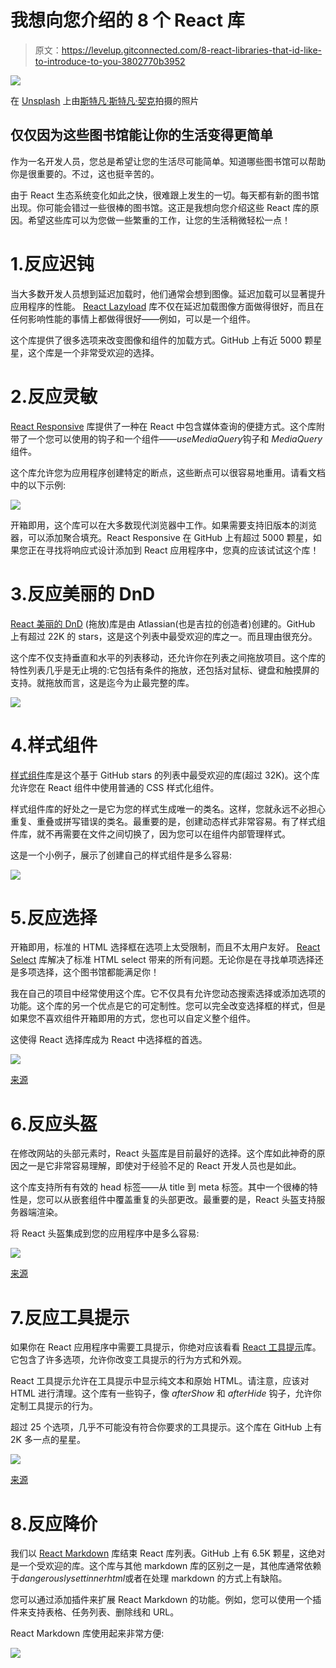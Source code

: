 # 我想向您介绍的 8 个 React 库

> 原文：<https://levelup.gitconnected.com/8-react-libraries-that-id-like-to-introduce-to-you-3802770b3952>

![](img/be582a55b9516e9c3ec4c50803bbd97a.png)

在 [Unsplash](https://unsplash.com?utm_source=medium&utm_medium=referral) 上由[斯特凡·斯特凡·契克](https://unsplash.com/@cikstefan?utm_source=medium&utm_medium=referral)拍摄的照片

## 仅仅因为这些图书馆能让你的生活变得更简单

作为一名开发人员，您总是希望让您的生活尽可能简单。知道哪些图书馆可以帮助你是很重要的。不过，这也挺辛苦的。

由于 React 生态系统变化如此之快，很难跟上发生的一切。每天都有新的图书馆出现。你可能会错过一些很棒的图书馆。这正是我想向您介绍这些 React 库的原因。希望这些库可以为您做一些繁重的工作，让您的生活稍微轻松一点！

# 1.反应迟钝

当大多数开发人员想到延迟加载时，他们通常会想到图像。延迟加载可以显著提升应用程序的性能。 [React Lazyload](https://github.com/twobin/react-lazyload) 库不仅在延迟加载图像方面做得很好，而且在任何影响性能的事情上都做得很好——例如，可以是一个组件。

这个库提供了很多选项来改变图像和组件的加载方式。GitHub 上有近 5000 颗星星，这个库是一个非常受欢迎的选择。

# 2.反应灵敏

[React Responsive](https://github.com/contra/react-responsive) 库提供了一种在 React 中包含媒体查询的便捷方式。这个库附带了一个您可以使用的钩子和一个组件——*useMediaQuery*钩子和 *MediaQuery* 组件。

这个库允许您为应用程序创建特定的断点，这些断点可以很容易地重用。请看文档中的以下示例:

![](img/4c02b088c8da56116a56e5aba5fc429e.png)

开箱即用，这个库可以在大多数现代浏览器中工作。如果需要支持旧版本的浏览器，可以添加聚合填充。React Responsive 在 GitHub 上有超过 5000 颗星，如果您正在寻找将响应式设计添加到 React 应用程序中，您真的应该试试这个库！

# 3.反应美丽的 DnD

[React 美丽的 DnD](https://github.com/atlassian/react-beautiful-dnd) (拖放)库是由 Atlassian(也是吉拉的创造者)创建的。GitHub 上有超过 22K 的 stars，这是这个列表中最受欢迎的库之一。而且理由很充分。

这个库不仅支持垂直和水平的列表移动，还允许你在列表之间拖放项目。这个库的特性列表几乎是无止境的:它包括有条件的拖放，还包括对鼠标、键盘和触摸屏的支持。就拖放而言，这是迄今为止最完整的库。

![](img/a9984206415661af93fbb9931821a114.png)

# 4.样式组件

[样式组件](https://github.com/styled-components/styled-components)库是这个基于 GitHub stars 的列表中最受欢迎的库(超过 32K)。这个库允许您在 React 组件中使用普通的 CSS 样式化组件。

样式组件库的好处之一是它为您的样式生成唯一的类名。这样，您就永远不必担心重复、重叠或拼写错误的类名。最重要的是，创建动态样式非常容易。有了样式组件库，就不再需要在文件之间切换了，因为您可以在组件内部管理样式。

这是一个小例子，展示了创建自己的样式组件是多么容易:

![](img/14e2dccba1bdf848b1d695fc52bcd85d.png)

# 5.反应选择

开箱即用，标准的 HTML 选择框在选项上太受限制，而且不太用户友好。 [React Select](https://github.com/JedWatson/react-select) 库解决了标准 HTML select 带来的所有问题。无论你是在寻找单项选择还是多项选择，这个图书馆都能满足你！

我在自己的项目中经常使用这个库。它不仅具有允许您动态搜索选择或添加选项的功能。这个库的另一个优点是它的可定制性。您可以完全改变选择框的样式，但是如果您不喜欢组件开箱即用的方式，您也可以自定义整个组件。

这使得 React 选择库成为 React 中选择框的首选。

![](img/e71515a4694efee7d55183b6e9c4edc1.png)

[来源](https://react-select.com/home)

# 6.反应头盔

在修改网站的头部元素时，React 头盔库是目前最好的选择。这个库如此神奇的原因之一是它非常容易理解，即使对于经验不足的 React 开发人员也是如此。

这个库支持所有有效的 head 标签——从 title 到 meta 标签。其中一个很棒的特性是，您可以从嵌套组件中覆盖重复的头部更改。最重要的是，React 头盔支持服务器端渲染。

将 React 头盔集成到您的应用程序中是多么容易:

![](img/bf3c135d7a047c0601a36dd7f31d0fa0.png)

[来源](https://github.com/nfl/react-helmet)

# 7.反应工具提示

如果你在 React 应用程序中需要工具提示，你绝对应该看看 [React 工具提示](https://github.com/wwayne/react-tooltip)库。它包含了许多选项，允许你改变工具提示的行为方式和外观。

React 工具提示允许在工具提示中显示纯文本和原始 HTML。请注意，应该对 HTML 进行清理。这个库有一些钩子，像 *afterShow* 和 *afterHide* 钩子，允许你定制工具提示的行为。

超过 25 个选项，几乎不可能没有符合你要求的工具提示。这个库在 GitHub 上有 2K 多一点的星星。

![](img/bfa68892a93bc91d04dad50e6107ccf3.png)

[来源](https://codesandbox.io/s/heuristic-curran-bddeu?fontsize=14&hidenavigation=1&theme=dark)

# 8.反应降价

我们以 [React Markdown](https://github.com/remarkjs/react-markdown) 库结束 React 库列表。GitHub 上有 6.5K 颗星，这绝对是一个受欢迎的库。这个库与其他 markdown 库的区别之一是，其他库通常依赖于*dangerouslysettinnerhtml*或者在处理 markdown 的方式上有缺陷。

您可以通过添加插件来扩展 React Markdown 的功能。例如，您可以使用一个插件来支持表格、任务列表、删除线和 URL。

React Markdown 库使用起来非常方便:

![](img/d75c68c376dbdac9ed5aa24a0358ff4f.png)